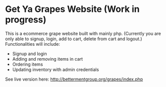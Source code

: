 # Get Ya Grapes Website (Work in progress)

This is a ecommerce grape website built with mainly php. (Currently you are only able to signup, login, add to cart, delete from cart and logout.) 
Functionalities will include: 
* Signup and login
* Adding and removing items in cart
* Ordering items 
* Updating inventory with admin credentials

See live version here: http://bettermentgroup.org/grapes/index.php
